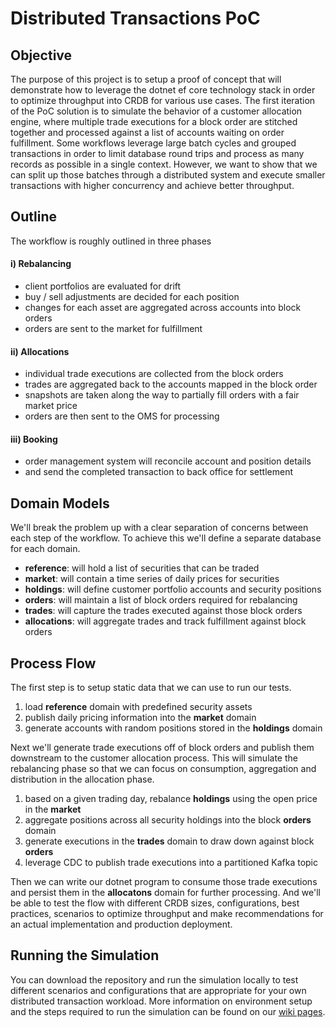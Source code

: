 # Distributed Transactions PoC

## Objective
The purpose of this project is to setup a proof of concept that will demonstrate how to leverage the dotnet ef core technology stack in order to optimize throughput into CRDB for various use cases.  The first iteration of the PoC solution is to simulate the behavior of a customer allocation engine, where multiple trade executions for a block order are stitched together and processed against a list of accounts waiting on order fulfillment.  Some workflows leverage large batch cycles and grouped transactions in order to limit database round trips and process as many records as possible in a single context.  However, we want to show that we can split up those batches through a distributed system and execute smaller transactions with higher concurrency and achieve better throughput.

## Outline
The workflow is roughly outlined in three phases

#### i) Rebalancing
* client portfolios are evaluated for drift
* buy / sell adjustments are decided for each position
* changes for each asset are aggregated across accounts into block orders
* orders are sent to the market for fulfillment

#### ii) Allocations
* individual trade executions are collected from the block orders
* trades are aggregated back to the accounts mapped in the block order
* snapshots are taken along the way to partially fill orders with a fair market price
* orders are then sent to the OMS for processing

#### iii) Booking
* order management system will reconcile account and position details
* and send the completed transaction to back office for settlement

## Domain Models
We'll break the problem up with a clear separation of concerns between each step of the workflow.  To achieve this we'll define a separate database for each domain.
* **reference**: will hold a list of securities that can be traded
* **market**: will contain a time series of daily prices for securities
* **holdings**: will define customer portfolio accounts and security positions
* **orders**: will maintain a list of block orders required for rebalancing
* **trades**: will capture the trades executed against those block orders
* **allocations**: will aggregate trades and track fulfillment against block orders

## Process Flow
The first step is to setup static data that we can use to run our tests.
1) load **reference** domain with predefined security assets
2) publish daily pricing information into the **market** domain
3) generate accounts with random positions stored in the **holdings** domain

Next we'll generate trade executions off of block orders and publish them downstream to the customer allocation process.  This will simulate the rebalancing phase so that we can focus on consumption, aggregation and distribution in the allocation phase.
1) based on a given trading day, rebalance **holdings** using the open price in the **market**
2) aggregate positions across all security holdings into the block **orders** domain
3) generate executions in the **trades** domain to draw down against block **orders**
4) leverage CDC to publish trade executions into a partitioned Kafka topic

Then we can write our dotnet program to consume those trade executions and persist them in the **allocatons** domain for further processing.  And we'll be able to test the flow with different CRDB sizes, configurations, best practices, scenarios to optimize throughput and make recommendations for an actual implementation and production deployment.

## Running the Simulation
You can download the repository and run the simulation locally to test different scenarios and configurations that are appropriate for your own distributed transaction workload.  More information on environment setup and the steps required to run the simulation can be found on our [wiki pages](https://github.com/roachlong/distributed-transactions-poc/wiki).
